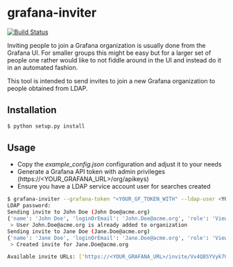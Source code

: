 # grafana-inviter

[![Build Status](https://dev.azure.com/tomtomweb/GitHub-TomTom-International/_apis/build/status/tomtom-international.grafana-inviter?branchName=master)](https://dev.azure.com/tomtomweb/GitHub-TomTom-International/_build/latest?definitionId=2&branchName=master)

Inviting people to join a Grafana organization is usually done from the Grafana UI. For smaller groups this might be easy but for a larger set of people one
rather would like to not fiddle around in the UI and instead do it in an automated fashion.

This tool is intended to send invites to join a new Grafana organization to people obtained from LDAP.

## Installation

```bash
$ python setup.py install
```

## Usage

* Copy the *example_config.json* configuration and adjust it to your needs
* Generate a Grafana API token with admin privileges (https://<YOUR_GRAFANA_URL>/org/apikeys)
* Ensure you have a LDAP service account user for searches created

```bash
$ grafana-inviter --grafana-token "<YOUR_GF_TOKEN_WITH" --ldap-user <YOUR_SVC_ACCOUNT_USER> --config config.json --ask-ldap-password
LDAP password:
Sending invite to John Doe (John Doe@acme.org)
{'name': 'John Doe', 'loginOrEmail': 'John.Doe@acme.org', 'role': 'Viewer', 'sendEmail': False, 'orgId': 10}
 > User John.Doe@acme.org is already added to organization
Sending invite to Jane Doe (Jane.Doe@acme.org)
{'name': 'Jane Doe', 'loginOrEmail': 'Jane.Doe@acme.org', 'role': 'Viewer', 'sendEmail': False, 'orgId': 10}
 > Created invite for Jane.Doe@acme.org

Available invite URLs: ['https://<YOUR_GRAFANA_URL>/invite/Vv4Q8SYVyk7ULGpeWvjMXl0iuWLl67']
```
